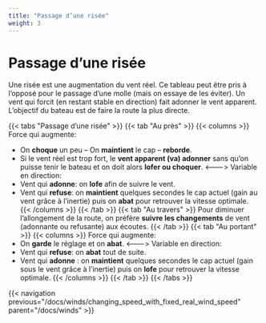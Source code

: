 ```yaml
---
title: "Passage d’une risée"
weight: 3
---
```

# Passage d’une risée

Une risée est une augmentation du vent réel. Ce tableau peut être pris à l’opposé pour le passage d’une molle (mais on essaye de les éviter). Un vent qui forcit (en restant stable en direction) fait adonner le vent apparent. L’objectif du bateau est de faire la route la plus directe.

{{< tabs "Passage d’une risée" >}}
{{< tab "Au près" >}}
{{< columns >}}
Force qui augmente: 

* On **choque** un peu – On **maintient** le cap – **reborde**.
* Si le vent réel est trop fort, le **vent apparent (va) adonner** sans qu’on puisse tenir le bateau et on doit alors **lofer ou choquer**.
<--->
Variable en direction:
* Vent qui **adonne**: on **lofe** afin de suivre le vent.
* Vent qui **refuse**: on **maintient** quelques secondes le cap actuel (gain au vent grâce à l’inertie) puis on **abat** pour retrouver la vitesse optimale.
{{< /columns >}} 
{{< /tab >}}
{{< tab "Au travers" >}}
Pour diminuer l’allongement de la route, on préfère **suivre les changements** de vent (adonnante ou refusante) aux écoutes.
{{< /tab >}}
{{< tab "Au portant" >}}
{{< columns >}} 
Force qui augmente: 
* On **garde** le réglage et on **abat**.
<--->
Variable en direction:
* Vent qui **refuse**: on **abat** tout de suite.
* Vent qui **adonne** : on **maintient** quelques secondes le cap actuel (gain sous le vent grâce à l’inertie) puis on **lofe** pour retrouver la vitesse optimale.
{{< /columns >}} 
{{< /tab >}}
{{< /tabs >}}

{{< navigation previous="/docs/winds/changing_speed_with_fixed_real_wind_speed" parent="/docs/winds" >}}
